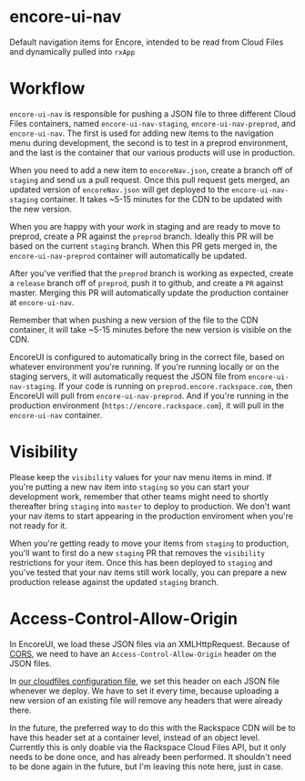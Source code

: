 encore-ui-nav
=============

Default navigation items for Encore, intended to be read from Cloud Files and dynamically pulled into `rxApp`

Workflow
========

`encore-ui-nav` is responsible for pushing a JSON file to three different Cloud Files containers, named `encore-ui-nav-staging`, `encore-ui-nav-preprod`, and `encore-ui-nav`. The first is used for adding new items to the navigation menu during development, the second is to test in a preprod environment, and the last is the container that our various products will use in production.

When you need to add a new item to `encoreNav.json`, create a branch off of `staging` and send us a pull request. Once this pull request gets merged, an updated version of `encoreNav.json` will get deployed to the `encore-ui-nav-staging` container. It takes ~5-15 minutes for the CDN to be updated with the new version.

When you are happy with your work in staging and are ready to move to preprod, create a PR against the `preprod` branch. Ideally this PR will be based on the current `staging` branch. When this PR gets merged in, the `encore-ui-nav-preprod` container will automatically be updated.

After you've verified that the `preprod` branch is working as expected, create a `release` branch off of `preprod`, push it to github, and create a `PR` against master. Merging this PR will automatically update the production container at `encore-ui-nav`.

Remember that when pushing a new version of the file to the CDN container, it will take ~5-15 minutes before the new version is visible on the CDN. 

EncoreUI is configured to automatically bring in the correct file, based on whatever environment you're running. If you're running locally or on the staging servers, it will automatically request the JSON file from `encore-ui-nav-staging`. If your code is running on `preprod.encore.rackspace.com`, then EncoreUI will pull from `encore-ui-nav-preprod`. And if you're running in the production environment (`https://encore.rackspace.com`), it will pull in the `encore-ui-nav` container.

Visibility
==========
Please keep the `visibility` values for your nav menu items in mind. If you're putting a new nav item into `staging` so you can start your development work, remember that other teams might need to shortly thereafter bring `staging` into `master` to deploy to production. We don't want your nav items to start appearing in the production enviroment when you're not ready for it.

When you're getting ready to move your items from `staging` to production, you'll want to first do a new `staging` PR that removes the `visibility` restrictions for your item. Once this has been deployed to `staging` and you've tested that your nav items still work locally, you can prepare a new production release against the updated `staging` branch.

Access-Control-Allow-Origin
===========================
In EncoreUI, we load these JSON files via an XMLHttpRequest. Because of [CORS](https://developer.mozilla.org/en-US/docs/Web/HTTP/Access_control_CORS), we need to have an `Access-Control-Allow-Origin` header on the JSON files.

In [our cloudfiles configuration file](./grunt-tasks/options/cloudfiles.js), we set this header on each JSON file whenever we deploy. We have to set it every time, because uploading a new version of an existing file will remove any headers that were already there.

In the future, the preferred way to do this with the Rackspace CDN will be to have this header set at a container level, instead of an object level. Currently this is only doable via the Rackspace Cloud Files API, but it only needs to be done once, and has already been performed. It shouldn't need to be done again in the future, but I'm leaving this note here, just in case.
